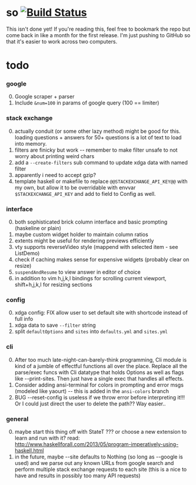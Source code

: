 # so [![Build Status](https://travis-ci.org/samtay/so.svg?branch=master)](https://travis-ci.org/samtay/so)


This isn't done yet! If you're reading this, feel free to bookmark the repo but
come back in like a month for the first release. I'm just pushing to GitHub so
that it's easier to work across two computers.

# todo

### google
0. Google scraper + parser
1. Include `&num=100` in params of google query (100 == limiter)

### stack exchange
0. actually conduit (or some other lazy method) might be good for this.
   loading questions + answers for 50+ questions is a lot of text to load into
   memory.
1. filters are finicky but work -- remember to make filter unsafe to not worry
   about printing weird chars
2. add a `--create-filters` sub command to update xdga data with named filter
3. apparently i need to accept gzip?
4. template haskell or makefile to replace `@@STACKEXCHANGE_API_KEY@@` with my
   own, but allow it to be overridable with envvar `$STACKEXCHANGE_API_KEY` and
   add to field to Config as well.

### interface
0. both sophisticated brick column interface and basic prompting (haskeline or
   plain)
1. maybe custom widget holder to maintain column ratios
2. extents might be useful for rendering previews efficiently
3. vty supports reverseVideo style (mappend with selected item - see ListDemo)
4. check if caching makes sense for expensive widgets (probably clear on
   resize)
5. `suspendAndResume` to view answer in editor of choice
6. in addition to vim h,j,k,l bindings for scrolling current viewport,
   shift+h,j,k,l for resizing sections

### config
0. xdga config: FIX allow user to set default site with shortcode instead of full info
1. xdga data to save `--filter` string
2. split `defaultOptions` and `sites` into `defaults.yml` and `sites.yml`

### cli
0. After too much late-night-can-barely-think programming, Cli module is kind
of a jumble of effectful functions all over the place. Replace all the parse/exec funcs
with Cli datatype that holds Options as well as flags like --print-sites. Then just
have a single exec that handles all effects.
1. Consider adding ansi-terminal for colors in prompting and error msgs (modeled like yaourt)
   -- this is added in the `ansi-colors` branch
2. BUG --reset-config is useless if we throw error before interpreting it!!!
   Or I could just direct the user to delete the path?? Way easier..

### general
0. maybe start this thing off with StateT ??? or choose a new extension to
   learn and run with it?
  read: http://www.haskellforall.com/2013/05/program-imperatively-using-haskell.html
1. in the future, maybe --site defaults to Nothing (so long as --google is
   used) and we parse out any known URLs from google search and perform
   multiple stack exchange requests to each site (this is a nice to have and
   results in possibly too many API requests)
